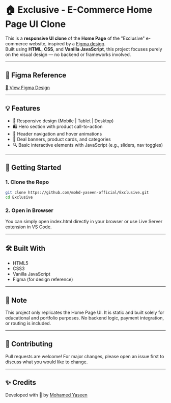 # 🏠 Exclusive - E-Commerce Home Page UI Clone

This is a **responsive UI clone** of the **Home Page** of the "Exclusive" e-commerce website, inspired by a [Figma design](https://www.figma.com/design/R6WUxrKKVJskqJPmgphJpX/Exclusive?node-id=0-996&t=S8rYC3mW17M8IJH4-0).  
Built using **HTML**, **CSS**, and **Vanilla JavaScript**, this project focuses purely on the visual design — no backend or frameworks involved.

---

## 🔗 Figma Reference

[🎨 View Figma Design](https://www.figma.com/design/R6WUxrKKVJskqJPmgphJpX/Exclusive)

---

## 💡 Features

- 🧱 Responsive design (Mobile | Tablet | Desktop)
- 🛍️ Hero section with product call-to-action
- 🧭 Header navigation and hover animations
- 📰 Deal banners, product cards, and categories
- 🔍 Basic interactive elements with JavaScript (e.g., sliders, nav toggles)

---

## 🚀 Getting Started

### 1. Clone the Repo

```bash
git clone https://github.com/mohd-yaseen-official/Exclusive.git
cd Exclusive
```
### 2. Open in Browser
You can simply open index.html directly in your browser or use Live Server extension in VS Code.

---

## 🛠️ Built With

- HTML5
- CSS3
- Vanilla JavaScript
- Figma (for design reference)

---
## 📌 Note
This project only replicates the Home Page UI. It is static and built solely for educational and portfolio purposes.
No backend logic, payment integration, or routing is included.

---
## 🤝 Contributing

Pull requests are welcome! For major changes, please open an issue first to discuss what you would like to change.

---

## ✨ Credits

Developed with 💙 by [Mohamed Yaseen](https://github.com/mohd-yaseen-official)
